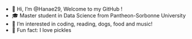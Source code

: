 - 👋 Hi, I’m @Hanae29, Welcome to my GitHub !
- 🎓 Master student in Data Science from Pantheon-Sorbonne University
- 🍪 I’m interested in coding, reading, dogs, food and music!
- 👀 Fun fact: I love pickles

<!---
Hanae29/Hanae29 is a ✨ special ✨ repository because its `README.md` (this file) appears on your GitHub profile.
You can click the Preview link to take a look at your changes.
--->
